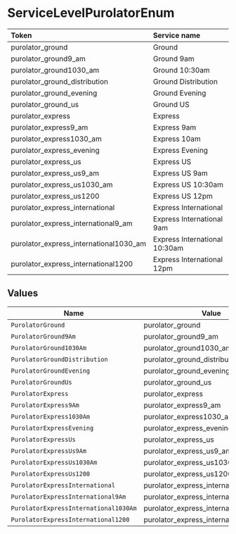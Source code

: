 # ServiceLevelPurolatorEnum

|Token | Service name|
|:---|:---|
| purolator_ground | Ground|
| purolator_ground9_am | Ground 9am|
| purolator_ground1030_am | Ground 10:30am|
| purolator_ground_distribution | Ground Distribution|
| purolator_ground_evening | Ground Evening|
| purolator_ground_us | Ground US|
| purolator_express | Express|
| purolator_express9_am | Express 9am|
| purolator_express1030_am | Express 10am|
| purolator_express_evening | Express Evening|
| purolator_express_us | Express US|
| purolator_express_us9_am | Express US 9am|
| purolator_express_us1030_am | Express US 10:30am|
| purolator_express_us1200 | Express US 12pm|
| purolator_express_international | Express International|
| purolator_express_international9_am | Express International 9am|
| purolator_express_international1030_am | Express International 10:30am|
| purolator_express_international1200 | Express International 12pm|



## Values

| Name                                   | Value                                  |
| -------------------------------------- | -------------------------------------- |
| `PurolatorGround`                      | purolator_ground                       |
| `PurolatorGround9Am`                   | purolator_ground9_am                   |
| `PurolatorGround1030Am`                | purolator_ground1030_am                |
| `PurolatorGroundDistribution`          | purolator_ground_distribution          |
| `PurolatorGroundEvening`               | purolator_ground_evening               |
| `PurolatorGroundUs`                    | purolator_ground_us                    |
| `PurolatorExpress`                     | purolator_express                      |
| `PurolatorExpress9Am`                  | purolator_express9_am                  |
| `PurolatorExpress1030Am`               | purolator_express1030_am               |
| `PurolatorExpressEvening`              | purolator_express_evening              |
| `PurolatorExpressUs`                   | purolator_express_us                   |
| `PurolatorExpressUs9Am`                | purolator_express_us9_am               |
| `PurolatorExpressUs1030Am`             | purolator_express_us1030_am            |
| `PurolatorExpressUs1200`               | purolator_express_us1200               |
| `PurolatorExpressInternational`        | purolator_express_international        |
| `PurolatorExpressInternational9Am`     | purolator_express_international9_am    |
| `PurolatorExpressInternational1030Am`  | purolator_express_international1030_am |
| `PurolatorExpressInternational1200`    | purolator_express_international1200    |